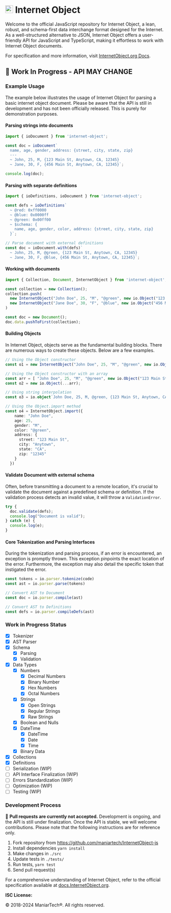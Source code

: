 # <img src="https://unpkg.com/internet-object@latest/logo/internet-object-logo.png" height="24px" alt="Internet Object" title="Internet Object"> Internet Object

Welcome to the official JavaScript repository for Internet Object, a lean, robust, and schema-first data interchange format designed for the Internet. As a well-structured alternative to JSON, Internet Object offers a user-friendly API for JavaScript and TypeScript, making it effortless to work with Internet Object documents.

For specification and more information, visit [InternetObject.org Docs](https://docs.internetobject.org).

## 🚧 Work In Progress - API MAY CHANGE

### Example Usage

The example below illustrates the usage of Internet Object for parsing a basic internet object document. Please be aware that the API is still in development and has not been officially released. This is purely for demonstration purposes.

#### Parsing strings into documents

```ts
import { ioDocument } from 'internet-object';

const doc = ioDocument`
  name, age, gender, address: {street, city, state, zip}
  ---
  ~ John, 25, M, {123 Main St, Anytown, CA, 12345}
  ~ Jane, 30, F, {456 Main St, Anytown, CA, 12345}`;

console.log(doc);
```

#### Parsing with separate definitions

```ts
import { ioDefinitions, ioDocument } from 'internet-object';

const defs = ioDefinitions`
  ~ @red: 0xff0000
  ~ @blue: 0x0000ff
  ~ @green: 0x00ff00
  ~ $schema: {
    name, age, gender, color, address: {street, city, state, zip}
  }`;

// Parse document with external definitions
const doc = ioDocument.with(defs)`
  ~ John, 25, M, @green, {123 Main St, Anytown, CA, 12345}
  ~ Jane, 30, F, @blue, {456 Main St, Anytown, CA, 12345}`;
```

#### Working with documents

```ts
import { Collection, Document, InternetObject } from 'internet-object';

const collection = new Collection();
collection.push(
  new InternetObject("John Doe", 25, "M", "@green", new io.Object("123 Main St", "Anytown", "CA", "12345")),
  new InternetObject("Jane Doe", 30, "F", "@blue", new io.Object("456 Main St", "Anytown", "CA", "12345")),
)

const doc = new Document();
doc.data.pushToFirst(collection);
```

#### Building Objects

In Internet Object, objects serve as the fundamental building blocks. There are numerous ways to create these objects. Below are a few examples.

```ts
// Using the Object constructor
const o1 = new InternetObject("John Doe", 25, "M", "@green", new io.Object("123 Main St", "Anytown", "CA", "12345"));

// Using the Object constructor with an array
const arr = [ "John Doe", 25, "M", "@green", new io.Object("123 Main St", "Anytown", "CA", "12345") ]
const o2 = new io.Object(...arr);

// Using string interpolation
const o3 = io.object`John Doe, 25, M, @green, {123 Main St, Anytown, CA, 12345}`;

// Using the Object.import method
const o4 = InternetObject.import({
    name: "John Doe",
    age: 25,
    gender: "M",
    color: "@green",
    address: {
      street: "123 Main St",
      city: "Anytown",
      state: "CA",
      zip: "12345"
    }
  })
```

#### Validate Document with external schema

Often, before transmitting a document to a remote location, it's crucial to validate the document against a predefined schema or definition. If the validation process detects an invalid value, it will throw a `ValidationError`.

```ts
try {
  doc.validate(defs);
  console.log("Document is valid");
} catch (e) {
  console.log(e);
}
```

#### Core Tokenization and Parsing Interfaces

During the tokenization and parsing process, if an error is encountered, an exception is promptly thrown. This exception pinpoints the exact location of the error. Furthermore, the exception may also detail the specific token that instigated the error.

```ts
const tokens = io.parser.tokenize(code)
const ast = io.parser.parse(tokens)

// Convert AST to Document
const doc = io.parser.compile(ast)

// Convert AST to Definitions
const defs = io.parser.compileDefs(ast)
```

### Work in Progress Status

- [x] Tokenizer
- [x] AST Parser
- [x] Schema
  - [x] Parsing
  - [x] Validation
- [x] Data Types
  - [x] Numbers
    - [x] Decimal Numbers
    - [x] Binary Number
    - [x] Hex Numbers
    - [x] Octal Numbers
  - [x] Strings
    - [x] Open Strings
    - [x] Regular Strings
    - [x] Raw Strings
  - [x] Boolean and Nulls
  - [x] DateTime
    - [x] DateTime
    - [x] Date
    - [x] Time
  - [x] Binary Data
- [x] Collections
- [x] Definitions
- [ ] Serialization (WIP)
- [ ] API Interface Finalization (WIP)
- [ ] Errors Standardization (WIP)
- [ ] Optimization (WIP)
- [ ] Testing (WIP)

### Development Process

🚧 **Pull requests are currently not accepted.** Development is ongoing, and the API is still under finalization. Once the API is stable, we will welcome contributions. Please note that the following instructions are for reference only.

1. Fork repository from <https://github.com/maniartech/InternetObject-js>
1. Install dependencies `yarn install`
1. Make changes in `./src`
1. Update tests in `./tests/`
1. Run tests, `yarn test`
1. Send pull request(s)

For a comprehensive understanding of Internet Object, refer to the official specification available at [docs.InternetObject.org](https://docs.internetobject.org).

**ISC License:**

© 2018-2024 ManiarTech®️. All rights reserved.
